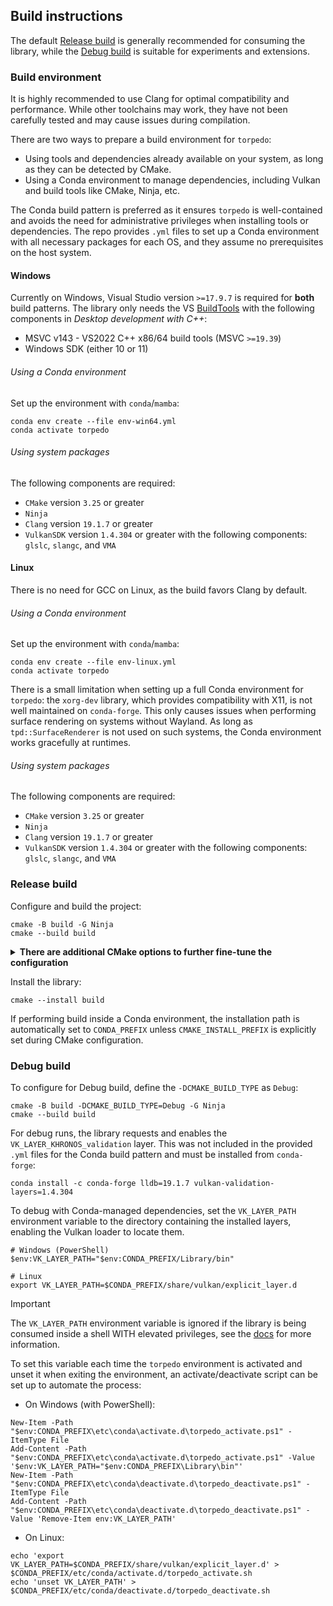 ## Build instructions
The default [Release build](#release-build) is generally recommended for consuming the library, while the [Debug build](#debug-build)
is suitable for experiments and extensions.

### Build environment
It is highly recommended to use Clang for optimal compatibility and performance. While other toolchains may work, 
they have not been carefully tested and may cause issues during compilation.

There are two ways to prepare a build environment for `torpedo`:
- Using tools and dependencies already available on your system, as long as they can be detected by CMake.
- Using a Conda environment to manage dependencies, including Vulkan and build tools like CMake, Ninja, etc.

The Conda build pattern is preferred as it ensures `torpedo` is well-contained and avoids the need for administrative 
privileges when installing tools or dependencies. The repo provides `.yml` files to set up a Conda environment with
all necessary packages for each OS, and they assume no prerequisites on the host system.

#### Windows
Currently on Windows, Visual Studio version `>=17.9.7` is required for **both** build patterns. The library only needs 
the VS [BuildTools](https://visualstudio.microsoft.com/downloads/#build-tools-for-visual-studio-2022) with the following components in *Desktop development with C++*:
- MSVC v143 - VS2022 C++ x86/64 build tools (MSVC `>=19.39`)
- Windows SDK (either 10 or 11)

###### Using a Conda environment
Set up the environment with `conda`/`mamba`:
```shell
conda env create --file env-win64.yml
conda activate torpedo
```

###### Using system packages
The following components are required:
- `CMake` version `3.25` or greater
- `Ninja`
- `Clang` version `19.1.7` or greater
- `VulkanSDK` version `1.4.304` or greater with the following components: `glslc`, `slangc`, and `VMA`

#### Linux
There is no need for GCC on Linux, as the build favors Clang by default.

###### Using a Conda environment
Set up the environment with `conda`/`mamba`:
```shell
conda env create --file env-linux.yml
conda activate torpedo
```

There is a small limitation when setting up a full Conda environment for `torpedo`: the `xorg-dev` library, which
provides compatibility with X11, is not well maintained on `conda-forge`. This only causes issues when performing
surface rendering on systems without Wayland. As long as `tpd::SurfaceRenderer` is not used on such systems, the 
Conda environment works gracefully at runtimes.

###### Using system packages
The following components are required:
- `CMake` version `3.25` or greater
- `Ninja`
- `Clang` version `19.1.7` or greater
- `VulkanSDK` version `1.4.304` or greater with the following components: `glslc`, `slangc`, and `VMA`

### Release build
Configure and build the project:
```shell
cmake -B build -G Ninja
cmake --build build
```

<details>
<summary><span style="font-weight: bold;">There are additional CMake options to further fine-tune the configuration</span></summary>

- `-DTORPEDO_BUILD_DEMO` (`BOOL`): build demo targets, enabled automatically for Debug build if not explicitly set on 
the CLI. For other builds, the default option is `OFF` unless explicitly set otherwise on the CLI.
- `-DCMAKE_INSTALL_PREFIX` (`PATH`): automatically set to `CONDA_PREFIX` if the variable is defined and the option is not 
explicitly set on the CLI. Note that `CONDA_PREFIX` is automatically defined when a `conda`/`mamba` environment activated.

</details>

Install the library:
```shell
cmake --install build
```
If performing build inside a Conda environment, the installation path is automatically set to `CONDA_PREFIX` unless
`CMAKE_INSTALL_PREFIX` is explicitly set during CMake configuration.

### Debug build
To configure for Debug build, define the `-DCMAKE_BUILD_TYPE` as `Debug`:
```shell
cmake -B build -DCMAKE_BUILD_TYPE=Debug -G Ninja
cmake --build build
```

For debug runs, the library requests and enables the `VK_LAYER_KHRONOS_validation` layer. This was not included in the 
provided `.yml` files for the Conda build pattern and must be installed from `conda-forge`:
```shell
conda install -c conda-forge lldb=19.1.7 vulkan-validation-layers=1.4.304
```

To debug with Conda-managed dependencies, set the `VK_LAYER_PATH` environment variable to the directory containing the 
installed layers, enabling the Vulkan loader to locate them.
```shell
# Windows (PowerShell)
$env:VK_LAYER_PATH="$env:CONDA_PREFIX/Library/bin"

# Linux
export VK_LAYER_PATH=$CONDA_PREFIX/share/vulkan/explicit_layer.d
```

> [!IMPORTANT]
> The `VK_LAYER_PATH` environment variable is ignored if the library is being consumed inside a shell WITH elevated privileges, 
> see the [docs](https://github.com/KhronosGroup/Vulkan-Loader/blob/main/docs/LoaderLayerInterface.md) for more information.

To set this variable each time the `torpedo` environment is activated and unset it when exiting the environment, 
an activate/deactivate script can be set up to automate the process:
- On Windows (with PowerShell):
```shell
New-Item -Path "$env:CONDA_PREFIX\etc\conda\activate.d\torpedo_activate.ps1" -ItemType File
Add-Content -Path "$env:CONDA_PREFIX\etc\conda\activate.d\torpedo_activate.ps1" -Value '$env:VK_LAYER_PATH="$env:CONDA_PREFIX\Library\bin"'
New-Item -Path "$env:CONDA_PREFIX\etc\conda\deactivate.d\torpedo_deactivate.ps1" -ItemType File
Add-Content -Path "$env:CONDA_PREFIX\etc\conda\deactivate.d\torpedo_deactivate.ps1" -Value 'Remove-Item env:VK_LAYER_PATH'
```

- On Linux:
```shell
echo 'export VK_LAYER_PATH=$CONDA_PREFIX/share/vulkan/explicit_layer.d' > $CONDA_PREFIX/etc/conda/activate.d/torpedo_activate.sh
echo 'unset VK_LAYER_PATH' > $CONDA_PREFIX/etc/conda/deactivate.d/torpedo_deactivate.sh
```
